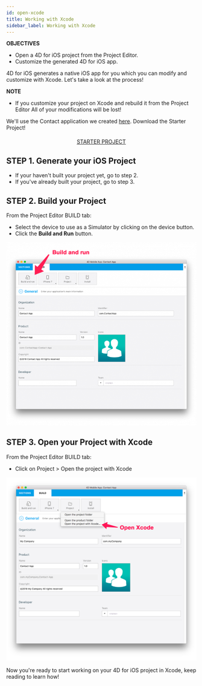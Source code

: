 ```yaml
---
id: open-xcode
title: Working with Xcode
sidebar_label: Working with Xcode
---
```



<div markdown="1" class = "objectives">
<b>OBJECTIVES</b>

* Open a 4D for iOS project from the Project Editor.
* Customize the generated 4D for iOS app.
</div>

4D for iOS generates a native iOS app for you which you can modify and customize with Xcode. Let's take a look at the process!

<div markdown="1" class = "tips">
<b>NOTE</b>

* If you customize your project on Xcode and rebuild it from the Project Editor All of your modifications will be lost!
</div>

We'll use the Contact application we created [here](contact-app.html). 
Download the Starter Project!

<div markdown="1" style="text-align: center; margin-top: 20px">
<a class="button"
href="../assets/customize-with-xcode/ContactStarter.zip">STARTER PROJECT</a>
</div>

## STEP 1. Generate your iOS Project

* If your haven't built your project yet, go to step 2.
* If you've already built your project, go to step 3.

## STEP 2. Build your Project

From the Project Editor BUILD tab: 
* Select the device to use as a Simulator by clicking on the device button.
* Click the <b>Build and Run</b> button.

![alt-text](assets/customize-with-xcode/build-and-run-4D-for-iOS.png)


## STEP 3. Open your Project with Xcode

From the Project Editor BUILD tab:

* Click on Project > Open the project with Xcode

![alt-text](assets/customize-with-xcode/Open-your-project-Xcode-4D-for-iOS.png)

Now you're ready to start working on your 4D for iOS project in Xcode, keep reading to learn how! 

